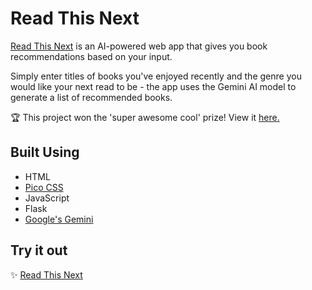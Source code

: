 # Read This Next

[Read This Next](https://read-this-next-ten.vercel.app/) is an AI-powered web app that gives you book recommendations based on your input.

Simply enter titles of books you've enjoyed recently and the genre you would like your next read to be - the app uses the Gemini AI model to generate a list of recommended books.

🏆 This project won the 'super awesome cool' prize! View it [here.](https://devpost.com/software/read-this-next)

## Built Using
- HTML
- [Pico CSS](https://picocss.com/)
- JavaScript
- Flask
- [Google's Gemini](https://ai.google.dev/gemini-api/docs/models/gemini#gemini-1.5-flash-8b)

## Try it out
✨ [Read This Next](https://read-this-next-ten.vercel.app/)
